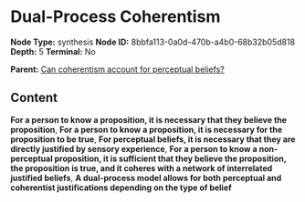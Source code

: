 # Dual-Process Coherentism

**Node Type:** synthesis
**Node ID:** 8bbfa113-0a0d-470b-a4b0-68b32b05d818
**Depth:** 5
**Terminal:** No

**Parent:** [Can coherentism account for perceptual beliefs?](can-coherentism-account-for-perceptual-beliefs-antithesis-4ecac1d4-8566-43d3-ae56-266a3096ef8b.md)

## Content

**For a person to know a proposition, it is necessary that they believe the proposition**, **For a person to know a proposition, it is necessary for the proposition to be true**, **For perceptual beliefs, it is necessary that they are directly justified by sensory experience**, **For a person to know a non-perceptual proposition, it is sufficient that they believe the proposition, the proposition is true, and it coheres with a network of interrelated justified beliefs**, **A dual-process model allows for both perceptual and coherentist justifications depending on the type of belief**
